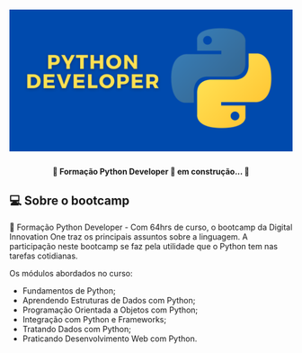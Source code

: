 <h1 align="center">
    <img alt="PythonDeveloper" src="./assets/banner.png" />
</h1>


<h4 align="center">
    🚧 Formação Python Developer 🚀 em construção... 🚧
</h4>


## 💻 Sobre o bootcamp


🐍 Formação Python Developer - Com 64hrs de curso, o bootcamp da Digital Innovation One traz os principais assuntos sobre a linguagem.
A participação neste bootcamp se faz pela utilidade que o Python tem nas tarefas cotidianas.


Os módulos abordados no curso:
- Fundamentos de Python;
- Aprendendo Estruturas de Dados com Python;
- Programação Orientada a Objetos com Python;
- Integração com Python e Frameworks;
- Tratando Dados com Python;  
- Praticando Desenvolvimento Web com Python.
